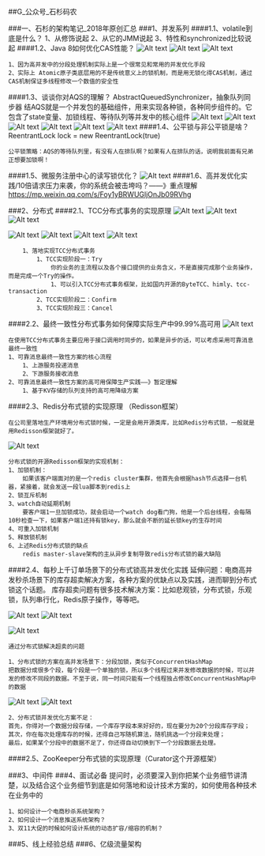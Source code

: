 
##G_公众号_石杉码农

###一、石杉的架构笔记_2018年原创汇总
###1、并发系列
####1.1、volatile到底是什么？
	1、从修饰说起
	2、从它的JMM说起
	3、特性和synchronized比较说起
####1.2、Java 8如何优化CAS性能？
![Alt text](./1564540602479.png)
![Alt text](./1564061123140.png)
![Alt text](./1564061136015.png)

	
	1、因为高并发中的分段处理机制实际上是一个很常见和常用的并发优化手段
	2、实际上 Atomic原子类底层用的不是传统意义上的锁机制，而是用无锁化得CAS机制，通过CAS机制保证多线程修改一个数值的安全性

####1.3、谈谈你对AQS的理解？
	AbstractQueuedSynchronizer，抽象队列同步器
	结AQS就是一个并发包的基础组件，用来实现各种锁，各种同步组件的。它包含了state变量、加锁线程、等待队列等并发中的核心组件
![Alt text](./1564061655187.png)
![Alt text](./1564061669385.png)
![Alt text](./1564061681992.png)
![Alt text](./1564061695101.png)
![Alt text](./1564061708836.png)
![Alt text](./1564061722830.png)
####1.4、公平锁与非公平锁是啥？
	ReentrantLock lock = new ReentrantLock(true)
	
	公平锁策略：AQS的等待队列里，有没有人在排队啊？如果有人在排队的话，说明我前面有兄弟正想要加锁啊！
####1.5、微服务注册中心的读写锁优化？
![Alt text](./1564062391556.png)
####1.6、高并发优化实践/10倍请求压力来袭，你的系统会被击垮吗？——》重点理解
https://mp.weixin.qq.com/s/Foy1yBRWUGljOnJb09RVhg


###2、分布式
####2.1、TCC分布式事务的实现原理
![Alt text](./1564542433818.png)
![Alt text](./1564542550409.png)
![Alt text](./1564542560315.png)
	
	
![Alt text](./1564545237523.png)
![Alt text](./1564545476336.png)
![Alt text](./1564545514584.png)
![Alt text](./1564545626219.png)

		1、落地实现TCC分布式事务
			1、TCC实现阶段一：Try
				你的业务的主流程以及各个接口提供的业务含义，不是直接完成那个业务操作，而是完成一个Try的操作。
				1、可以引入TCC分布式事务框架，比如国内开源的ByteTCC、himly、tcc-transaction
			2、TCC实现阶段二：Confirm
			3、TCC实现阶段三：Cancel
####2.2、最终一致性分布式事务如何保障实际生产中99.99%高可用
![Alt text](./1564543019141.png)


	在使用TCC分布式事务主要应用于接口调用时同步的，如果是异步的话，可以考虑采用可靠消息最终一致性
	1、可靠消息最终一致性方案的核心流程
		1、上游服务投递消息
		2、下游服务接收消息
	2、可靠消息最终一致性方案的高可用保障生产实践——》暂定理解
		1、基于KV存储的队列支持的高可用降级方案
		
####2.3、Redis分布式锁的实现原理	（Redisson框架）


	在公司里落地生产环境用分布式锁时候，一定是会用开源类库，比如Redis分布式锁，一般就是用Redisson框架就好了。

![Alt text](./1564820642280.png)
	
	分布式锁的开源Redisson框架的实现机制：
	1、加锁机制：
		如果该客户端面对的是一个redis cluster集群，他首先会根据hash节点选择一台机器，紧接着，就会发送一段lua脚本到redis上
	2、锁互斥机制 
	3、watch自动延期机制
		要客户端1一旦加锁成功，就会启动一个watch dog看门狗，他是一个后台线程，会每隔10秒检查一下，如果客户端1还持有锁key，那么就会不断的延长锁key的生存时间
	4、可重入加锁机制
	5、释放锁机制
	6、上述Redis分布式锁的缺点
		redis master-slave架构的主从异步复制导致redis分布式锁的最大缺陷

####2.4、每秒上千订单场景下的分布式锁高并发优化实践
	延伸问题：电商高并发秒杀场景下的库存超卖解决方案，各种方案的优缺点以及实践，进而聊到分布式锁这个话题。
	库存超卖问题有很多技术解决方案：比如悲观锁，分布式锁，乐观锁，队列串行化，Redis原子操作，等等吧。

![Alt text](./1564821411435.png)
![Alt text](./1564821455705.png)

![Alt text](./1564821507676.png)

	通过分布式锁解决超卖的问题
	
	1、分布式锁的方案在高并发场景下：分段加锁，类似于ConcurrentHashMap
	把数据分成很多个段，每个段是一个单独的锁，所以多个线程过来并发修改数据的时候，可以并发的修改不同段的数据。不至于说，同一时间只能有一个线程独占修改ConcurrentHashMap中的数据
	
![Alt text](./1564822496343.png)
![Alt text](./1564822585328.png)


	2、分布式锁并发优化方案不足：
	首先，你得对一个数据分段存储，一个库存字段本来好好的，现在要分为20个分段库存字段；
	其次，你在每次处理库存的时候，还得自己写随机算法，随机挑选一个分段来处理；
	最后，如果某个分段中的数据不足了，你还得自动切换到下一个分段数据去处理。


####2.5、ZooKeeper分布式锁的实现原理（Curator这个开源框架）
	
###3、中间件
###4、面试必备
	提问时，必须要深入到你把某个业务细节讲清楚，以及结合这个业务细节到底是如何落地和设计技术方案的，如何使用各种技术在业务中的

	
	1、如何设计一个电商秒杀系统架构？
	2、如何设计一个消息推送系统架构？
	3、双11大促的时候如何设计系统的动态扩容/缩容的机制？
###5、线上经验总结
###6、亿级流量架构
